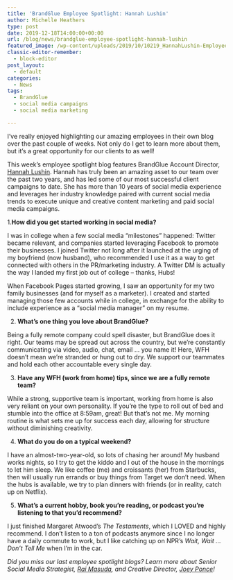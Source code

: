```yaml
---
title: 'BrandGlue Employee Spotlight: Hannah Lushin'
author: Michelle Heathers
type: post
date: 2019-12-18T14:00:00+00:00
url: /blog/news/brandglue-employee-spotlight-hannah-lushin
featured_image: /wp-content/uploads/2019/10/10219_HannahLushin-EmployeeSpotlight_BG.jpg
classic-editor-remember:
  - block-editor
post_layout:
  - default
categories:
  - News
tags:
  - BrandGlue
  - social media campaigns
  - social media marketing

---
```

I’ve really enjoyed highlighting our amazing employees in their own blog over the past couple of weeks. Not only do I get to learn more about them, but it’s a great opportunity for our clients to as well!&nbsp;

This week’s employee spotlight blog features BrandGlue Account Director, [Hannah Lushin][1]. Hannah has truly been an amazing asset to our team over the past two years, and has led some of our most successful client campaigns to date. She has more than 10 years of social media experience and leverages her industry knowledge paired with current social media trends to execute unique and creative content marketing and paid social media campaigns. 

1.**How did you get started working in social media?**

I was in college when a few social media “milestones” happened: Twitter became relevant, and companies started leveraging Facebook to promote their businesses. I joined Twitter not long after it launched at the urging of my boyfriend (now husband), who recommended I use it as a way to get connected with others in the PR/marketing industry. A Twitter DM is actually the way I landed my first job out of college &#8211; thanks, Hubs!

When Facebook Pages started growing, I saw an opportunity for my two family businesses (and for myself as a marketer). I created and started managing those few accounts while in college, in exchange for the ability to include experience as a “social media manager” on my resume.&nbsp;

2. **What&#8217;s one thing you love about BrandGlue?**

Being a fully remote company could spell disaster, but BrandGlue does it right. Our teams may be spread out across the country, but we’re constantly communicating via video, audio, chat, email … you name it! Here, WFH doesn’t mean we’re stranded or hung out to dry. We support our teammates and hold each other accountable every single day.

3. **Have any WFH (work from home) tips, since we are a fully remote team?**

While a strong, supportive team is important, working from home is also very reliant on your own personality. If you’re the type to roll out of bed and stumble into the office at 8:59am, great! But that’s not me. My morning routine is what sets me up for success each day, allowing for structure without diminishing creativity.

4. **What do you do on a typical weekend?**

I have an almost-two-year-old, so lots of chasing her around! My husband works nights, so I try to get the kiddo and I out of the house in the mornings to let him sleep. We like coffee (me) and croissants (her) from Starbucks, then will usually run errands or buy things from Target we don’t need. When the hubs is available, we try to plan dinners with friends (or in reality, catch up on Netflix).

5. **What&#8217;s a current hobby, book you’re reading, or podcast you&#8217;re listening to that you&#8217;d recommend?**

I just finished Margaret Atwood’s _The Testaments_, which I LOVED and highly recommend. I don’t listen to a ton of podcasts anymore since I no longer have a daily commute to work, but I like catching up on NPR’s _Wait, Wait … Don’t Tell Me_ when I’m in the car.

_Did you miss our last employee spotlight blogs? Learn more about Senior Social Media Strategist, [Rai Masuda][2], and Creative Director, [Joey Ponce][3]!_

 [1]: https://www.linkedin.com/in/hannahlushin/
 [2]: http://localhost/brandglue/old-website/blog/news/brandglue-employee-spotlight-rai-masuda
 [3]: http://localhost/brandglue/old-website/blog/news/brandglue-employee-spotlight-joey-ponce
